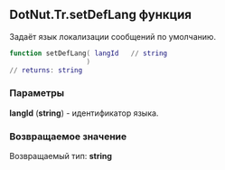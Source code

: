 ## DotNut.Tr.setDefLang функция

Задаёт язык локализации сообщений по умолчанию.


```lua
function setDefLang( langId   // string
                   )
// returns: string
```


### Параметры

**langId** (**string**) - идентификатор языка.

### Возвращаемое значение

Возвращаемый тип: **string**

